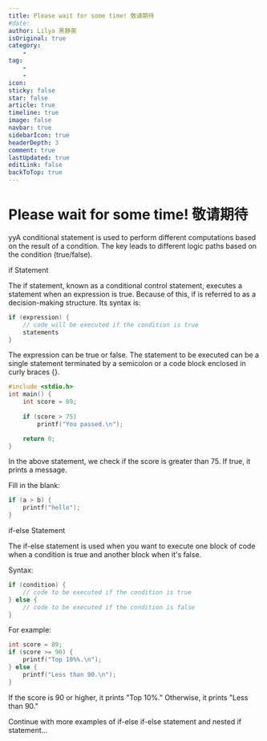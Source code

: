 ```yaml
---
title: Please wait for some time! 敬请期待
#date: 
author: Lilya 黑静美
isOriginal: true
category: 
    - 
tag:
    - 
    - 
icon: 
sticky: false
star: false
article: true
timeline: true
image: false
navbar: true
sidebarIcon: true
headerDepth: 3
comment: true
lastUpdated: true
editLink: false
backToTop: true
---
```


# Please wait for some time! 敬请期待

yyA conditional statement is used to perform different computations based on the result of a condition. The key leads to different logic paths based on the condition (true/false).

if Statement

The if statement, known as a conditional control statement, executes a statement when an expression is true. Because of this, if is referred to as a decision-making structure. Its syntax is:

```c
if (expression) {
    // code will be executed if the condition is true
    statements
}
```

The expression can be true or false. The statement to be executed can be a single statement terminated by a semicolon or a code block enclosed in curly braces {}.

```c
#include <stdio.h>
int main() {
    int score = 89;
    
    if (score > 75)
        printf("You passed.\n");

    return 0;
}
```

In the above statement, we check if the score is greater than 75. If true, it prints a message.

Fill in the blank:

```c
if (a > b) {
    printf("hello");
}
```

if-else Statement

The if-else statement is used when you want to execute one block of code when a condition is true and another block when it's false.

Syntax:

```c
if (condition) {
    // code to be executed if the condition is true
} else {
    // code to be executed if the condition is false
}
```

For example:

```c
int score = 89;
if (score >= 90) {
    printf("Top 10%%.\n");
} else {
    printf("Less than 90.\n");
}
```

If the score is 90 or higher, it prints "Top 10%." Otherwise, it prints "Less than 90." 

Continue with more examples of if-else if-else statement and nested if statement...
